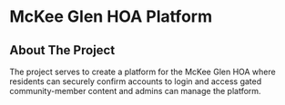 # McKee Glen HOA Platform

## About The Project
The project serves to create a platform for the McKee Glen HOA where residents can securely confirm accounts to login and access gated community-member content and admins can manage the platform.